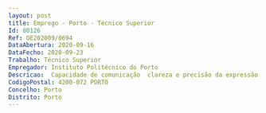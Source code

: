 ```yaml
--- 
layout: post
title: Emprego - Porto - Técnico Superior
Id: 80126
Ref: OE202009/0694
DataAbertura: 2020-09-16
DataFecho: 2020-09-23
Trabalho: Técnico Superior
Empregador: Instituto Politécnico do Porto
Descricao:  Capacidade de comunicação  clareza e precisão da expressão verbal   Análise da informação e sentido crítico   Relacionamento interpessoal   Motivação pela área profissional  Qualidade da experiência profissional  Orientação para resultados, dinamismo, proatividade   Capacidade para a resolução de problemas, resistência à pressão, dificuldades em superar obstáculos   Disponibilidade para exercer as funções de assistente técnico com zelo e profissionalismo.
CodigoPostal: 4200-072 PORTO
Concelho: Porto
Distrito: Porto
--- 
```

